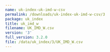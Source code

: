 ```yaml
---
name: uk-index-uk-imd-w-csv
permalink: /downloads/uk-index-uk-imd-w-csv/3
package: uk_index
title: uk_imd_w
filename: UK_IMD_W.csv
version: '3'
full_version: 3.2.0
file: /data/uk_index/3/UK_IMD_W.csv
---
```

